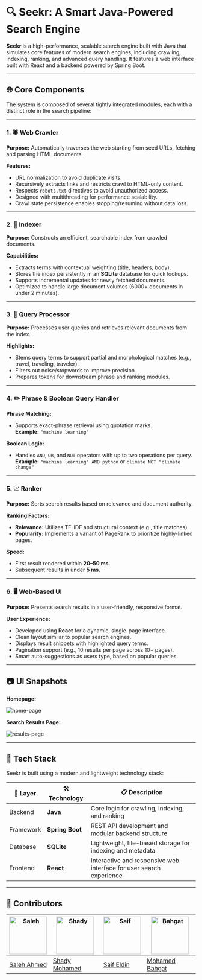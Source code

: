 # 🔍 Seekr: A Smart Java-Powered Search Engine  
**Seekr** is a high-performance, scalable search engine built with Java that simulates core features of modern search engines, including crawling, indexing, ranking, and advanced query handling. It features a web interface built with React and a backend powered by Spring Boot.

---

## 🌐 Core Components  
The system is composed of several tightly integrated modules, each with a distinct role in the search pipeline:

---

### 1. 🕷️ Web Crawler  
**Purpose:** Automatically traverses the web starting from seed URLs, fetching and parsing HTML documents.

**Features:**
- URL normalization to avoid duplicate visits.
- Recursively extracts links and restricts crawl to HTML-only content.
- Respects `robots.txt` directives to avoid unauthorized access.
- Designed with multithreading for performance scalability.
- Crawl state persistence enables stopping/resuming without data loss.

---

### 2. 📖 Indexer  
**Purpose:** Constructs an efficient, searchable index from crawled documents.

**Capabilities:**
- Extracts terms with contextual weighting (title, headers, body).
- Stores the index persistently in an **SQLite** database for quick lookups.
- Supports incremental updates for newly fetched documents.
- Optimized to handle large document volumes (6000+ documents in under 2 minutes).

---

### 3. 🧠 Query Processor  
**Purpose:** Processes user queries and retrieves relevant documents from the index.

**Highlights:**
- Stems query terms to support partial and morphological matches (e.g., travel, traveling, traveler).
- Filters out noise/stopwords to improve precision.
- Prepares tokens for downstream phrase and ranking modules.

---

### 4. ✏️ Phrase & Boolean Query Handler  
**Phrase Matching:**
- Supports exact-phrase retrieval using quotation marks.  
  **Example:** `"machine learning"`

**Boolean Logic:**
- Handles `AND`, `OR`, and `NOT` operators with up to two operations per query.  
  **Example:** `"machine learning" AND python` or `climate NOT "climate change"`

---

### 5. 📈 Ranker  
**Purpose:** Sorts search results based on relevance and document authority.

**Ranking Factors:**
- **Relevance:** Utilizes TF-IDF and structural context (e.g., title matches).
- **Popularity:** Implements a variant of PageRank to prioritize highly-linked pages.

**Speed:**
- First result rendered within **20–50 ms**.
- Subsequent results in under **5 ms**.

---

### 6. 🖥️ Web-Based UI  
**Purpose:** Presents search results in a user-friendly, responsive format.

**User Experience:**
- Developed using **React** for a dynamic, single-page interface.
- Clean layout similar to popular search engines.
- Displays result snippets with highlighted query terms.
- Pagination support (e.g., 10 results per page across 10+ pages).
- Smart auto-suggestions as users type, based on popular queries.

---

## 📷 UI Snapshots 
**Homepage:**

<img src="https://github.com/shady-2004/Seekr/blob/main/readme-assets/home.png"  alt="home-page" />

**Search Results Page:**

<img src="https://github.com/shady-2004/Seekr/blob/main/readme-assets/results.png" alt="results-page" />

---

## 🚀 Tech Stack

Seekr is built using a modern and lightweight technology stack:

| 🔧 Layer       | 🛠️ Technology   | 📋 Description                            |
|---------------|------------------|--------------------------------------------|
| Backend       | **Java**         | Core logic for crawling, indexing, and ranking |
| Framework     | **Spring Boot**  | REST API development and modular backend structure |
| Database      | **SQLite**       | Lightweight, file-based storage for indexing and metadata |
| Frontend      | **React**        | Interactive and responsive web interface for user search experience |

---

## 🤵 Contributors

| <img src="https://avatars.githubusercontent.com/salehahmed99" width="100px" alt="Saleh"> | <img src="https://avatars.githubusercontent.com/shady-2004" width="100px" alt="Shady"> | <img src="https://avatars.githubusercontent.com/im-saif" width="100px" alt="Saif"> | <img src="https://avatars.githubusercontent.com/Mobahgat010" width="100px" alt="Bahgat"> |
| ------------------------------------------------------------------------------------------------- | ----------------------------------------------------------------------------------------- | ------------------------------------------------------------------------------------------- | ------------------------------------------------------------------------------------------- |
| [Saleh Ahmed](https://github.com/salehahmed99/)                                            | [Shady Mohamed](https://github.com/shady-2004/)                                              | [Saif Eldin](https://github.com/im-saif)                                               | [Mohamed Bahgat](https://github.com/Mobahgat010) |

